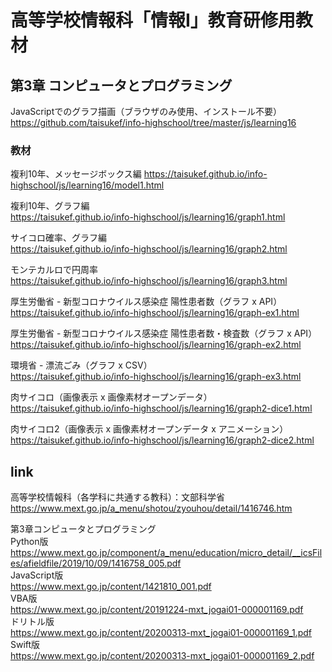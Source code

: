 # 高等学校情報科「情報I」教育研修用教材

## 第3章 コンピュータとプログラミング

JavaScriptでのグラフ描画（ブラウザのみ使用、インストール不要）  
https://github.com/taisukef/info-highschool/tree/master/js/learning16  

### 教材
複利10年、メッセージボックス編
https://taisukef.github.io/info-highschool/js/learning16/model1.html  

複利10年、グラフ編  
https://taisukef.github.io/info-highschool/js/learning16/graph1.html  

サイコロ確率、グラフ編  
https://taisukef.github.io/info-highschool/js/learning16/graph2.html  

モンテカルロで円周率  
https://taisukef.github.io/info-highschool/js/learning16/graph3.html  

厚生労働省 - 新型コロナウイルス感染症 陽性患者数（グラフ x API）  
https://taisukef.github.io/info-highschool/js/learning16/graph-ex1.html  

厚生労働省 - 新型コロナウイルス感染症 陽性患者数・検査数（グラフ x API）  
https://taisukef.github.io/info-highschool/js/learning16/graph-ex2.html  

環境省 - 漂流ごみ（グラフ x CSV）  
https://taisukef.github.io/info-highschool/js/learning16/graph-ex3.html  

肉サイコロ（画像表示 x 画像素材オープンデータ）  
https://taisukef.github.io/info-highschool/js/learning16/graph2-dice1.html  

肉サイコロ2（画像表示 x 画像素材オープンデータ x アニメーション）  
https://taisukef.github.io/info-highschool/js/learning16/graph2-dice2.html  

## link
高等学校情報科（各学科に共通する教科）：文部科学省  
https://www.mext.go.jp/a_menu/shotou/zyouhou/detail/1416746.htm  

第3章コンピュータとプログラミング  
Python版  
https://www.mext.go.jp/component/a_menu/education/micro_detail/__icsFiles/afieldfile/2019/10/09/1416758_005.pdf  
JavaScript版  
https://www.mext.go.jp/content/1421810_001.pdf  
VBA版  
https://www.mext.go.jp/content/20191224-mxt_jogai01-000001169.pdf  
ドリトル版  
https://www.mext.go.jp/content/20200313-mxt_jogai01-000001169_1.pdf  
Swift版  
https://www.mext.go.jp/content/20200313-mxt_jogai01-000001169_2.pdf  
